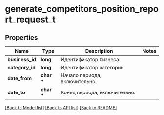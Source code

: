 # generate_competitors_position_report_request_t

## Properties
Name | Type | Description | Notes
------------ | ------------- | ------------- | -------------
**business_id** | **long** | Идентификатор бизнеса. | 
**category_id** | **long** | Идентификатор категории. | 
**date_from** | **char \*** | Начало периода, включительно. | 
**date_to** | **char \*** | Конец периода, включительно. | 

[[Back to Model list]](../README.md#documentation-for-models) [[Back to API list]](../README.md#documentation-for-api-endpoints) [[Back to README]](../README.md)


